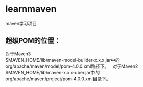 # learnmaven
maven学习项目
## 超级POM的位置：  
对于Maven3   
$MAVEN_HOME/lib/maven-model-builder-x.x.x.jar中的  
org/apache/maven/model/pom-4.0.0.xml路径下。   
对于Maven2    
$MAVEN_HOME/lib/maven-x.x.x-uber.jar中的    
org/apache/maven/project/pom-4.0.0.xml目录下。   
